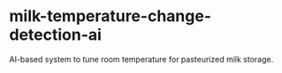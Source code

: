 # milk-temperature-change-detection-ai
AI-based system to tune room temperature for pasteurized milk storage.
